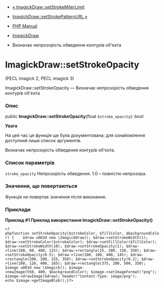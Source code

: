 - [«
ImagickDraw::setStrokeMiterLimit](imagickdraw.setstrokemiterlimit.md)
- [ImagickDraw::setStrokePatternURL
»](imagickdraw.setstrokepatternurl.md)

- [PHP Manual](index.md)
- [ImagickDraw](class.imagickdraw.md)
- Визначає непрозорість обведення контурів об'єкта

# ImagickDraw::setStrokeOpacity

(PECL imagick 2, PECL imagick 3)

ImagickDraw::setStrokeOpacity — Визначає непрозорість обведення
контурів об'єкта

### Опис

public **ImagickDraw::setStrokeOpacity**(float `$stroke_opacity`): bool

**Увага**

На цей час ця функція ще була документована; для
ознайомлення доступний лише список аргументів.

Визначає непрозорість обведення контурів об'єкта.

### Список параметрів

`stroke_opacity`
Непрозорість обведення. 1.0 – повністю непрозора.

### Значення, що повертаються

Функція не повертає значення після виконання.

### Приклади

**Приклад #1 Приклад використання **ImagickDraw::setStrokeOpacity()****

`<?phpfunction setStrokeOpacity($strokeColor, $fillColor, $backgroundColor) {    $draw u003d new \ImagickDraw(); $draw->setStrokeWidth(1); $draw->setStrokeColor($strokeColor); $draw->setFillColor($fillColor); $draw->setStrokeWidth(10); $draw->setStrokeOpacity(1); $draw->line(100, 80, 400, 125); $draw->rectangle(25, 200, 150, 350); $draw->setStrokeOpacity(0.5); $draw->line(100, 100, 400, 145); $draw->rectangle(200, 200, 325, 350); $draw->setStrokeOpacity(0.2); $draw->line(100, 120, 400, 165); $draw->rectangle(375, 200, 500, 350); $image u003d new \Imagick(); $image->newImage(550, 400, $backgroundColor); $image->setImageFormat("png"); $image->drawImage($draw); header("Content-Type: image/png"); echo $image->getImageBlob();}?> `
